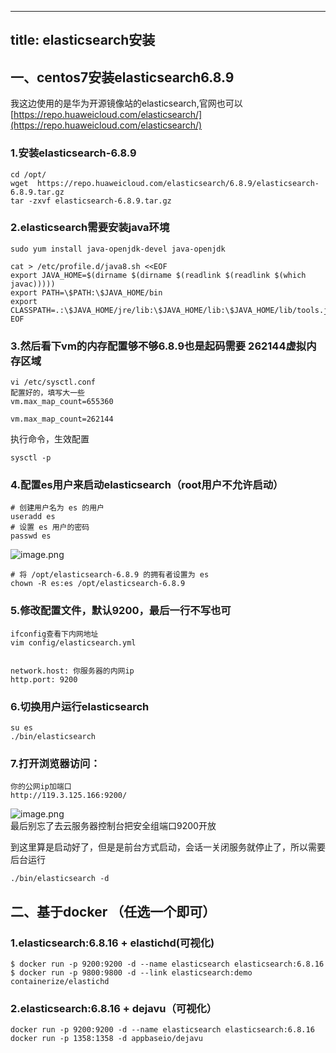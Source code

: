 
---
title: elasticsearch安装
---

<a name="UHFk0"></a>
## 一、centos7安装elasticsearch6.8.9

我这边使用的是华为开源镜像站的elasticsearch,官网也可以<br />[https://repo.huaweicloud.com/elasticsearch/](https://repo.huaweicloud.com/elasticsearch/)
<a name="oi5Fd"></a>
### 1.安装elasticsearch-6.8.9
```
cd /opt/
wget  https://repo.huaweicloud.com/elasticsearch/6.8.9/elasticsearch-6.8.9.tar.gz
tar -zxvf elasticsearch-6.8.9.tar.gz
```

<a name="bVhyU"></a>
### 2.elasticsearch需要安装java环境
```
sudo yum install java-openjdk-devel java-openjdk

cat > /etc/profile.d/java8.sh <<EOF 
export JAVA_HOME=$(dirname $(dirname $(readlink $(readlink $(which javac)))))
export PATH=\$PATH:\$JAVA_HOME/bin
export CLASSPATH=.:\$JAVA_HOME/jre/lib:\$JAVA_HOME/lib:\$JAVA_HOME/lib/tools.jar
EOF
```
<a name="aKyDH"></a>
### 3.然后看下vm的内存配置够不够6.8.9也是起码需要 262144虚拟内存区域
```
vi /etc/sysctl.conf 
配置好的，填写大一些
vm.max_map_count=655360

vm.max_map_count=262144
```
执行命令，生效配置
```
sysctl -p
```
<a name="bgyao"></a>
### 4.配置es用户来启动elasticsearch（root用户不允许启动）
```
# 创建用户名为 es 的用户
useradd es
# 设置 es 用户的密码
passwd es
```
![image.png](https://cdn.nlark.com/yuque/0/2021/png/304354/1625048177757-54c04a96-cbb3-4805-ac19-948171a3ef15.png#crop=0&crop=0&crop=1&crop=1&height=110&id=u69069bbb&margin=%5Bobject%20Object%5D&name=image.png&originHeight=110&originWidth=632&originalType=binary&ratio=1&rotation=0&showTitle=false&size=14308&status=done&style=none&title=&width=632)
```
# 将 /opt/elasticsearch-6.8.9 的拥有者设置为 es
chown -R es:es /opt/elasticsearch-6.8.9
```
<a name="nszis"></a>
### 5.修改配置文件，默认9200，最后一行不写也可
```
ifconfig查看下内网地址
vim config/elasticsearch.yml


network.host: 你服务器的内网ip
http.port: 9200 
```
<a name="tLMrW"></a>
### 6.切换用户运行elasticsearch
```
su es
./bin/elasticsearch
```

<a name="HpXrO"></a>
### 7.打开浏览器访问：
```
你的公网ip加端口
http://119.3.125.166:9200/ 
```
![image.png](https://cdn.nlark.com/yuque/0/2021/png/304354/1625047463619-59ba2191-c0e2-4699-a898-293146ccf0d6.png#crop=0&crop=0&crop=1&crop=1&height=524&id=ue1f04885&margin=%5Bobject%20Object%5D&name=image.png&originHeight=524&originWidth=485&originalType=binary&ratio=1&rotation=0&showTitle=false&size=29724&status=done&style=none&title=&width=485)<br />最后别忘了去云服务器控制台把安全组端口9200开放

到这里算是启动好了，但是是前台方式启动，会话一关闭服务就停止了，所以需要后台运行
```
./bin/elasticsearch -d
```


<a name="cgliR"></a>
## 二、基于docker （任选一个即可）
<a name="jj8y7"></a>
### 1.elasticsearch:6.8.16 + elastichd(可视化)
```
$ docker run -p 9200:9200 -d --name elasticsearch elasticsearch:6.8.16
$ docker run -p 9800:9800 -d --link elasticsearch:demo containerize/elastichd
```
<a name="Y8HT6"></a>
### 2.elasticsearch:6.8.16 + dejavu（可视化）
```
docker run -p 9200:9200 -d --name elasticsearch elasticsearch:6.8.16
docker run -p 1358:1358 -d appbaseio/dejavu
```


